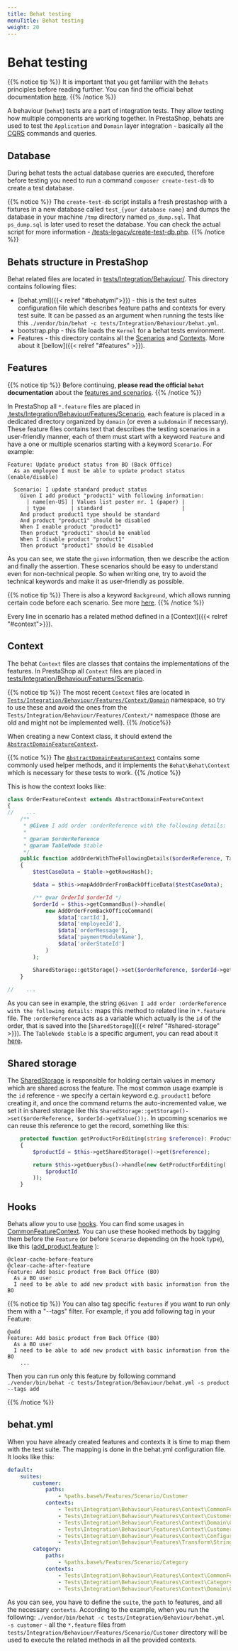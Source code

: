 ```yaml
---
title: Behat testing
menuTitle: Behat testing
weight: 20
---
```


# Behat testing

{{% notice tip %}}
It is important that you get familiar with the `Behats` principles before reading further. You can find the official behat documentation [here](https://docs.behat.org/en/latest/guides.html).
{{% /notice %}}

A behaviour (`behat`) tests are a part of integration tests. They allow testing how multiple components are working together. In PrestaShop, behats are used to test the `Application` and `Domain` layer integration - basically all the [CQRS](/1.7/development/architecture/domain/cqrs) commands and queries.

## Database
During behat tests the actual database queries are executed, therefore before testing you need to run a command `composer create-test-db` to create a test database.

{{% notice %}}
The `create-test-db` script installs a fresh prestashop with a fixtures in a new database called `test_{your database name}` and dumps the database in your machine `/tmp` directory named `ps_dump.sql`. That `ps_dump.sql` is later used to reset the database. You can check the actual script for more information - [/tests-legacy/create-test-db.php](https://github.com/PrestaShop/PrestaShop/blob/1.7.8.x/tests-legacy/create-test-db.php).
{{% /notice %}}

## Behats structure in PrestaShop

Behat related files are located in [tests/Integration/Behaviour/](https://github.com/PrestaShop/PrestaShop/tree/1.7.8.x/tests/Integration/Behaviour). This directory contains following files:
- [behat.yml]({{< relref "#behatyml">}}) - this is the test suites configuration file which describes feature paths and contexts for every test suite. It can be passed as an argument when running the tests like this `./vendor/bin/behat -c tests/Integration/Behaviour/behat.yml`.
- bootstrap.php - this file loads the `Kernel` for a behat tests environment.
- Features - this directory contains all the [Scenarios](https://github.com/PrestaShop/PrestaShop/tree/1.7.8.x/tests/Integration/Behaviour/Features/Scenario) and [Contexts](https://github.com/PrestaShop/PrestaShop/tree/1.7.8.x/tests/Integration/Behaviour/Features/Context). More about it [bellow]({{< relref "#features" >}}).

## Features

{{% notice tip %}}
Before continuing, **please read the official `behat` documentation** about the [features and scenarios](https://docs.behat.org/en/latest/user_guide/features_scenarios.html).
{{% /notice %}}

In PrestaShop all `*.feature` files are placed in [.tests/Integration/Behaviour/Features/Scenario](https://github.com/PrestaShop/PrestaShop/tree/1.7.8.x/tests/Integration/Behaviour/Features/Scenario), each feature is placed in a dedicated directory organized by `domain` (or even a `subdomain` if necessary). These feature files contains text that describes the testing scenarios in a user-friendly manner, each of them must start with a keyword `Feature` and have a one or multiple scenarios starting with a keyword `Scenario`. For example:
```
Feature: Update product status from BO (Back Office)
  As an employee I must be able to update product status (enable/disable)

  Scenario: I update standard product status
    Given I add product "product1" with following information:
      | name[en-US] | Values list poster nr. 1 (paper) |
      | type        | standard                         |
    And product product1 type should be standard
    And product "product1" should be disabled
    When I enable product "product1"
    Then product "product1" should be enabled
    When I disable product "product1"
    Then product "product1" should be disabled
```
As you can see, we state the `given` information, then we describe the action and finally the assertion. These scenarios should be easy to understand even for non-technical people. So when writing one, try to avoid the technical keywords and make it as user-friendly as possible.

{{% notice tip %}}
There is also a keyword `Background`, which allows running certain code before each scenario. See more [here](https://docs.behat.org/en/latest/user_guide/writing_scenarios.html#user-guide-writing-scenarios-backgrounds).
{{% /notice %}}

Every line in scenario has a related method defined in a [Context]({{< relref "#context">}}).

## Context

The behat `Context` files are classes that contains the implementations of the features. In PrestaShop all `Context` files are placed in [tests/Integration/Behaviour/Features/Scenario](https://github.com/PrestaShop/PrestaShop/tree/1.7.8.x/tests/Integration/Behaviour/Features/Context).

{{% notice tip %}}
The most recent `Context` files are located in [`Tests/Integration/Behaviour/Features/Context/Domain`](https://github.com/PrestaShop/PrestaShop/tree/1.7.8.x/tests/Integration/Behaviour/Features/Context/Domain) namespace, so try to use these and avoid the ones from the `Tests/Integration/Behaviour/Features/Context/*` namespace (those are old and might not be implemented well).
{{% /notice%}}

When creating a new Context class, it should extend the [`AbstractDomainFeatureContext`](https://github.com/PrestaShop/PrestaShop/blob/1.7.8.x/tests/Integration/Behaviour/Features/Context/Domain/AbstractDomainFeatureContext.php).

{{% notice %}}
The [`AbstractDomainFeatureContext`](https://github.com/PrestaShop/PrestaShop/blob/1.7.8.x/tests/Integration/Behaviour/Features/Context/Domain/AbstractDomainFeatureContext.php) contains some commonly used helper methods, and it implements the `Behat\Behat\Context` which is necessary for these tests to work.
{{% /notice %}}

This is how the context looks like:
```php
class OrderFeatureContext extends AbstractDomainFeatureContext
{
//    ...
    /**
     * @Given I add order :orderReference with the following details:
     *
     * @param $orderReference
     * @param TableNode $table
     */
    public function addOrderWithTheFollowingDetails($orderReference, TableNode $table)
    {
        $testCaseData = $table->getRowsHash();

        $data = $this->mapAddOrderFromBackOfficeData($testCaseData);

        /** @var OrderId $orderId */
        $orderId = $this->getCommandBus()->handle(
            new AddOrderFromBackOfficeCommand(
                $data['cartId'],
                $data['employeeId'],
                $data['orderMessage'],
                $data['paymentModuleName'],
                $data['orderStateId']
            )
        );

        SharedStorage::getStorage()->set($orderReference, $orderId->getValue());
    }
    
//    ...

```

As you can see in example, the string `@Given I add order :orderReference with the following details:` maps this method to related line in `*.feature` file. The `:orderReference` acts as a variable which actually is the `id` of the order, that is saved into the [`SharedStorage`]({{< relref "#shared-storage" >}}). The `TableNode $table` is a specific argument, you can read about it [here](https://behat.org/en/latest/user_guide/writing_scenarios.html#tables).

## Shared storage

The [SharedStorage](https://github.com/PrestaShop/PrestaShop/blob/1.7.8.x/tests/Integration/Behaviour/Features/Context/SharedStorage.php) is responsible for holding certain values in memory which are shared across the feature. The most common usage example is the `id` reference - we specify a certain keyword e.g. `prouduct1` before creating it, and once the command returns the auto-incremented value, we set it in shared storage like this `SharedStorage::getStorage()->set($orderReference, $orderId->getValue());`. In upcoming scenarios we can reuse this reference to get the record, something like this:
```php
    protected function getProductForEditing(string $reference): ProductForEditing
    {
        $productId = $this->getSharedStorage()->get($reference);

        return $this->getQueryBus()->handle(new GetProductForEditing(
            $productId
        ));
    }
```

## Hooks

Behats allow you to use [hooks](https://docs.behat.org/en/v2.5/guides/3.hooks.html#hooks). You can find some usages in [CommonFeatureContext](https://github.com/PrestaShop/PrestaShop/blob/1.7.8.x/tests/Integration/Behaviour/Features/Context/CommonFeatureContext.php). You can use these hooked methods by tagging them before the `Feature` (or before `Scenario` depending on the hook type), like this ([add_product.feature](https://github.com/PrestaShop/PrestaShop/blob/1.7.8.x/tests/Integration/Behaviour/Features/Context/Domain/Product/AddProductFeatureContext.php)
):

```
@clear-cache-before-feature
@clear-cache-after-feature
Feature: Add basic product from Back Office (BO)
  As a BO user
  I need to be able to add new product with basic information from the BO

```

{{% notice tip %}}
You can also tag specific `features` if you want to run only them with a "--tags" filter. For example, if you add following tag in your Feature:
```
@add
Feature: Add basic product from Back Office (BO)
  As a BO user
  I need to be able to add new product with basic information from the BO
    ...
```
Then you can run only this feature by following command `./vendor/bin/behat -c tests/Integration/Behaviour/behat.yml -s product --tags add`

{{% /notice %}}


## behat.yml

When you have already created features and contexts it is time to map them with the test suite. The mapping is done in the behat.yml configuration file. It looks like this:
```yml
default:
    suites:
        customer:
            paths:
                - %paths.base%/Features/Scenario/Customer
            contexts:
                - Tests\Integration\Behaviour\Features\Context\CommonFeatureContext
                - Tests\Integration\Behaviour\Features\Context\CustomerManagerFeatureContext
                - Tests\Integration\Behaviour\Features\Context\Domain\CustomerFeatureContext
                - Tests\Integration\Behaviour\Features\Context\CustomerFeatureContext
                - Tests\Integration\Behaviour\Features\Context\Configuration\CommonConfigurationFeatureContext
                - Tests\Integration\Behaviour\Features\Transform\StringToBoolTransformContext
        category:
            paths:
                - %paths.base%/Features/Scenario/Category
            contexts:
                - Tests\Integration\Behaviour\Features\Context\CommonFeatureContext
                - Tests\Integration\Behaviour\Features\Context\CategoryFeatureContext
                - Tests\Integration\Behaviour\Features\Context\Domain\CategoryFeatureContext
```
As you can see, you have to define the `suite`, the `path` to features, and all the necessary `contexts`. According to the example, when you run the following: `./vendor/bin/behat -c tests/Integration/Behaviour/behat.yml -s customer` - all the `*.feature` files from `tests/Integration/Behaviour/Features/Scenario/Customer` directory will be used to execute the related methods in all the provided contexts.
